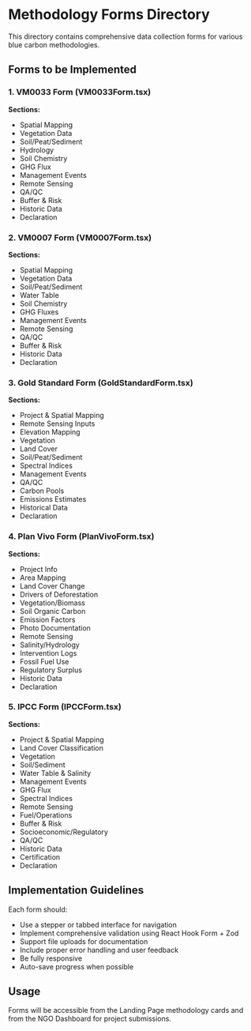 # Methodology Forms Directory

This directory contains comprehensive data collection forms for various blue carbon methodologies.

## Forms to be Implemented

### 1. VM0033 Form (VM0033Form.tsx)
**Sections:**
- Spatial Mapping
- Vegetation Data
- Soil/Peat/Sediment
- Hydrology
- Soil Chemistry
- GHG Flux
- Management Events
- Remote Sensing
- QA/QC
- Buffer & Risk
- Historic Data
- Declaration

### 2. VM0007 Form (VM0007Form.tsx)
**Sections:**
- Spatial Mapping
- Vegetation Data
- Soil/Peat/Sediment
- Water Table
- Soil Chemistry
- GHG Fluxes
- Management Events
- Remote Sensing
- QA/QC
- Buffer & Risk
- Historic Data
- Declaration

### 3. Gold Standard Form (GoldStandardForm.tsx)
**Sections:**
- Project & Spatial Mapping
- Remote Sensing Inputs
- Elevation Mapping
- Vegetation
- Land Cover
- Soil/Peat/Sediment
- Spectral Indices
- Management Events
- QA/QC
- Carbon Pools
- Emissions Estimates
- Historical Data
- Declaration

### 4. Plan Vivo Form (PlanVivoForm.tsx)
**Sections:**
- Project Info
- Area Mapping
- Land Cover Change
- Drivers of Deforestation
- Vegetation/Biomass
- Soil Organic Carbon
- Emission Factors
- Photo Documentation
- Remote Sensing
- Salinity/Hydrology
- Intervention Logs
- Fossil Fuel Use
- Regulatory Surplus
- Historic Data
- Declaration

### 5. IPCC Form (IPCCForm.tsx)
**Sections:**
- Project & Spatial Mapping
- Land Cover Classification
- Vegetation
- Soil/Sediment
- Water Table & Salinity
- Management Events
- GHG Flux
- Spectral Indices
- Remote Sensing
- Fuel/Operations
- Buffer & Risk
- Socioeconomic/Regulatory
- QA/QC
- Historic Data
- Certification
- Declaration

## Implementation Guidelines

Each form should:
- Use a stepper or tabbed interface for navigation
- Implement comprehensive validation using React Hook Form + Zod
- Support file uploads for documentation
- Include proper error handling and user feedback
- Be fully responsive
- Auto-save progress when possible

## Usage

Forms will be accessible from the Landing Page methodology cards and from the NGO Dashboard for project submissions.
